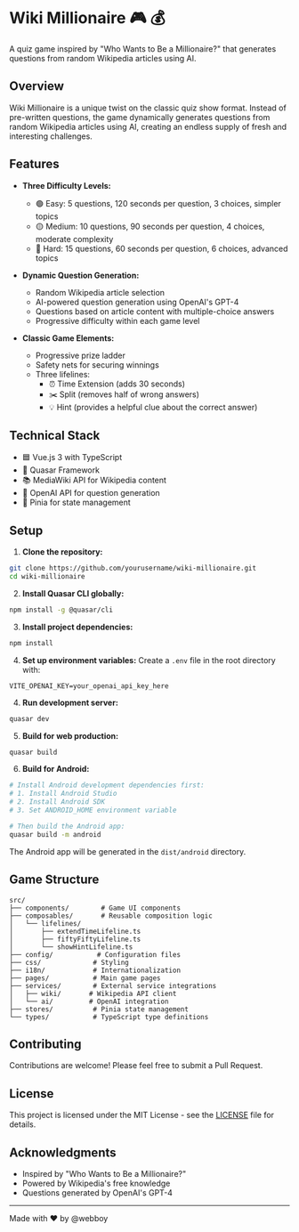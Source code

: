 # Wiki Millionaire 🎮 💰

A quiz game inspired by "Who Wants to Be a Millionaire?" that generates questions from random Wikipedia articles using AI.

## Overview

Wiki Millionaire is a unique twist on the classic quiz show format. Instead of pre-written questions, the game dynamically generates questions from random Wikipedia articles using AI, creating an endless supply of fresh and interesting challenges.

## Features

- **Three Difficulty Levels:**
    - 🟢 Easy: 5 questions, 120 seconds per question, 3 choices, simpler topics
    - 🟡 Medium: 10 questions, 90 seconds per question, 4 choices, moderate complexity
    - 🔴 Hard: 15 questions, 60 seconds per question, 6 choices, advanced topics

- **Dynamic Question Generation:**
    - Random Wikipedia article selection
    - AI-powered question generation using OpenAI's GPT-4
    - Questions based on article content with multiple-choice answers
    - Progressive difficulty within each game level

- **Classic Game Elements:**
    - Progressive prize ladder
    - Safety nets for securing winnings
    - Three lifelines:
        - ⏰ Time Extension (adds 30 seconds)
        - ✂️ Split (removes half of wrong answers)
        - 💡 Hint (provides a helpful clue about the correct answer)

## Technical Stack

- 🟦 Vue.js 3 with TypeScript
- 🔷 Quasar Framework
- 📚 MediaWiki API for Wikipedia content
- 🤖 OpenAI API for question generation
- 🏪 Pinia for state management

## Setup

1. **Clone the repository:**
```bash
git clone https://github.com/yourusername/wiki-millionaire.git
cd wiki-millionaire
```

2. **Install Quasar CLI globally:**
```bash
npm install -g @quasar/cli
```

3. **Install project dependencies:**
```bash
npm install
```

4. **Set up environment variables:**
   Create a `.env` file in the root directory with:
```env
VITE_OPENAI_KEY=your_openai_api_key_here
```

4. **Run development server:**
```bash
quasar dev
```

5. **Build for web production:**
```bash
quasar build
```

6. **Build for Android:**
```bash
# Install Android development dependencies first:
# 1. Install Android Studio
# 2. Install Android SDK
# 3. Set ANDROID_HOME environment variable

# Then build the Android app:
quasar build -m android
```

The Android app will be generated in the `dist/android` directory.

## Game Structure

```
src/
├── components/        # Game UI components
├── composables/       # Reusable composition logic
│   └── lifelines/
│       ├── extendTimeLifeline.ts
│       ├── fiftyFiftyLifeline.ts
│       └── showHintLifeline.ts
├── config/           # Configuration files
├── css/             # Styling
├── i18n/            # Internationalization
├── pages/           # Main game pages
├── services/        # External service integrations
│   ├── wiki/       # Wikipedia API client
│   └── ai/         # OpenAI integration
├── stores/          # Pinia state management
└── types/           # TypeScript type definitions
```

## Contributing

Contributions are welcome! Please feel free to submit a Pull Request.

## License

This project is licensed under the MIT License - see the [LICENSE](LICENSE) file for details.

## Acknowledgments

- Inspired by "Who Wants to Be a Millionaire?"
- Powered by Wikipedia's free knowledge
- Questions generated by OpenAI's GPT-4

---

Made with ❤️ by @webboy